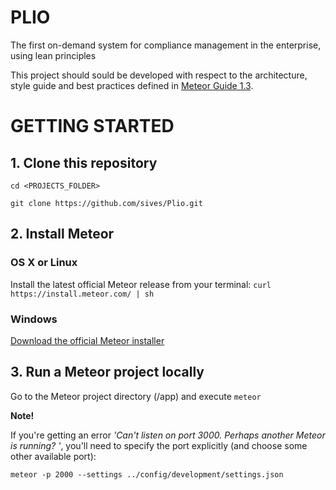 # PLIO
The first on-demand system for compliance management in the enterprise, using lean principles

This project should sould be developed with respect to the architecture, style guide and best practices defined in [Meteor Guide 1.3](guide.meteor.com).

# GETTING STARTED
## 1. Clone this repository ##
`cd <PROJECTS_FOLDER>`

`git clone https://github.com/sives/Plio.git`

## 2. Install Meteor ##
### OS X or Linux ###
Install the latest official Meteor release from your terminal:
`curl https://install.meteor.com/ | sh`
### Windows ###
[Download the official Meteor installer](https://install.meteor.com/windows)

## 3. Run a Meteor project locally ###
Go to the Meteor project directory (/app) and execute
`meteor`

**Note!** 

If you're getting an error *'Can't listen on port 3000. Perhaps another Meteor is running?
'*, you'll need to specify the port explicitly (and choose some other available port):

`meteor -p 2000 --settings ../config/development/settings.json`
